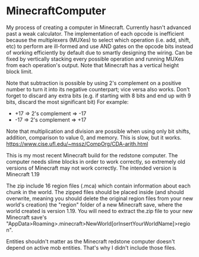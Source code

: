 # MinecraftComputer
My process of creating a computer in Minecraft. Currently hasn't advanced past a weak calculator. The implementation of each opcode is inefficient because the multiplexers (MUXes) to select which operation (i.e. add, shift, etc) to perform are ill-formed and use AND gates on the opcode bits instead of working efficiently by default due to smartly designing the wiring. Can be fixed by vertically stacking every possible operation and running MUXes from each operation's output. Note that Minecraft has a vertical height block limit.

Note that subtraction is possible by using 2's complement on a positive number to turn it into its negative counterpart; vice versa also works. Don't forget to discard any extra bits (e.g. if starting with 8 bits and end up with 9 bits, discard the most significant bit)
For example:
*  +17 => 2's complement => -17
*  -17 => 2's complement => +17

Note that multiplication and division are possible when using only bit shifts, addition, comparison to value 0, and memory. This is slow, but it works.
https://www.cise.ufl.edu/~mssz/CompOrg/CDA-arith.html


This is my most recent Minecraft build for the redstone computer. The computer needs slime blocks in order to work correctly, so extremely old versions of Minecraft may not work correctly. The intended version is Minecraft 1.19

The zip include 16 region files (.mca) which contain information about each chunk in the world.
The zipped files should be placed inside (and should overwrite, meaning you should delete the original region files from your new world's creation) the "region" folder of a new Minecraft save, where the world created is version 1.19.
You will need to extract the.zip file to your new Minecraft save's "AppData>Roaming>.minecraft>NewWorld[orInsertYourWorldName]>region".

Entities shouldn't matter as the Minecraft redstone computer doesn't depend on active mob entities. That's why I didn't include those files.
